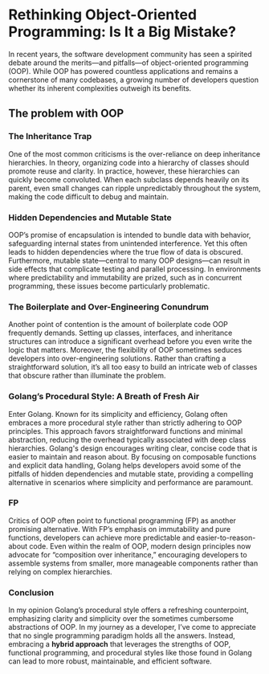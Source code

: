 # Rethinking Object-Oriented Programming: Is It a Big Mistake?

In recent years, the software development community has seen a spirited debate around the merits—and pitfalls—of object-oriented programming (OOP). While OOP has powered countless applications and remains a cornerstone of many codebases, a growing number of developers question whether its inherent complexities outweigh its benefits.

## The problem with OOP

### The Inheritance Trap

One of the most common criticisms is the over-reliance on deep inheritance hierarchies. In theory, organizing code into a hierarchy of classes should promote reuse and clarity. In practice, however, these hierarchies can quickly become convoluted. When each subclass depends heavily on its parent, even small changes can ripple unpredictably throughout the system, making the code difficult to debug and maintain.

### Hidden Dependencies and Mutable State

OOP’s promise of encapsulation is intended to bundle data with behavior, safeguarding internal states from unintended interference. Yet this often leads to hidden dependencies where the true flow of data is obscured. Furthermore, mutable state—central to many OOP designs—can result in side effects that complicate testing and parallel processing. In environments where predictability and immutability are prized, such as in concurrent programming, these issues become particularly problematic.

### The Boilerplate and Over-Engineering Conundrum

Another point of contention is the amount of boilerplate code OOP frequently demands. Setting up classes, interfaces, and inheritance structures can introduce a significant overhead before you even write the logic that matters. Moreover, the flexibility of OOP sometimes seduces developers into over-engineering solutions. Rather than crafting a straightforward solution, it’s all too easy to build an intricate web of classes that obscure rather than illuminate the problem.

### Golang’s Procedural Style: A Breath of Fresh Air

Enter Golang. Known for its simplicity and efficiency, Golang often embraces a more procedural style rather than strictly adhering to OOP principles. This approach favors straightforward functions and minimal abstraction, reducing the overhead typically associated with deep class hierarchies. Golang's design encourages writing clear, concise code that is easier to maintain and reason about. By focusing on composable functions and explicit data handling, Golang helps developers avoid some of the pitfalls of hidden dependencies and mutable state, providing a compelling alternative in scenarios where simplicity and performance are paramount.

### FP

Critics of OOP often point to functional programming (FP) as another promising alternative. With FP’s emphasis on immutability and pure functions, developers can achieve more predictable and easier-to-reason-about code. Even within the realm of OOP, modern design principles now advocate for “composition over inheritance,” encouraging developers to assemble systems from smaller, more manageable components rather than relying on complex hierarchies.

### Conclusion

In my opinion Golang’s procedural style offers a refreshing counterpoint, emphasizing clarity and simplicity over the sometimes cumbersome abstractions of OOP. In my journey as a developer, I’ve come to appreciate that no single programming paradigm holds all the answers. Instead, embracing a **hybrid approach** that leverages the strengths of OOP, functional programming, and procedural styles like those found in Golang can lead to more robust, maintainable, and efficient software.
